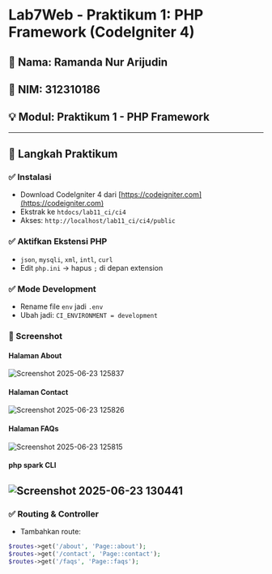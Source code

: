 # Lab7Web - Praktikum 1: PHP Framework (CodeIgniter 4)

## 👤 Nama: Ramanda Nur Arijudin
## 🏫 NIM: 312310186  
## 💡 Modul: Praktikum 1 - PHP Framework

---

## 📌 Langkah Praktikum

### ✅ Instalasi
- Download CodeIgniter 4 dari [https://codeigniter.com](https://codeigniter.com)
- Ekstrak ke `htdocs/lab11_ci/ci4`
- Akses: `http://localhost/lab11_ci/ci4/public`

### ✅ Aktifkan Ekstensi PHP
- `json`, `mysqli`, `xml`, `intl`, `curl`  
- Edit `php.ini` → hapus `;` di depan extension

### ✅ Mode Development
- Rename file `env` jadi `.env`
- Ubah jadi: `CI_ENVIRONMENT = development`
### 📸 Screenshot

#### Halaman About
![Screenshot 2025-06-23 125837](https://github.com/user-attachments/assets/89170122-43b7-4b33-8550-1c0b825bb371)

#### Halaman Contact
![Screenshot 2025-06-23 125826](https://github.com/user-attachments/assets/c7680998-6352-4fe8-a6b2-ef7d8b76782c)

#### Halaman FAQs
![Screenshot 2025-06-23 125815](https://github.com/user-attachments/assets/a8d9aa7a-7587-4237-bc40-5904fe0465da)

#### php spark CLI
![Screenshot 2025-06-23 130441](https://github.com/user-attachments/assets/4aed3685-c34b-4f62-baac-adcf9a397844)
---

### ✅ Routing & Controller
- Tambahkan route:
```php
$routes->get('/about', 'Page::about');
$routes->get('/contact', 'Page::contact');
$routes->get('/faqs', 'Page::faqs');
